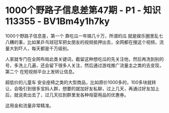 # 1000个野路子信息差第47期 - P1 - 知识113355 - BV1Bm4y1h7ky

1000个野路子信息差，第一个 靠吃瓜一年搞几十万，所谓的瓜 就是娱乐圈里乱七八糟的事，比如某乒乓球冠军把女朋友的视频抵押出去，全网都在搜这个视频，流量大到吓人，每天都是千万级别。

人家就专门在全网布局此类关键词，截留这种想吃瓜的先关注他，然后再洗到别的号，多洗上几遍，还会留下很多人关注，然后通过游戏推广流量主之类的去变现，第二个 在短视频平台上发转让信息。

超低价的儿童车 安全座椅之类的大型商品，比如原价1000多的，100多块就转让，会吸引到很多宝妈人群，想要的就加好友私聊，过上几天，再通过好友加上后，就说卖出去了，过几天拉到群里发各种母婴用品的优惠券。

这用金和流量非常精准。